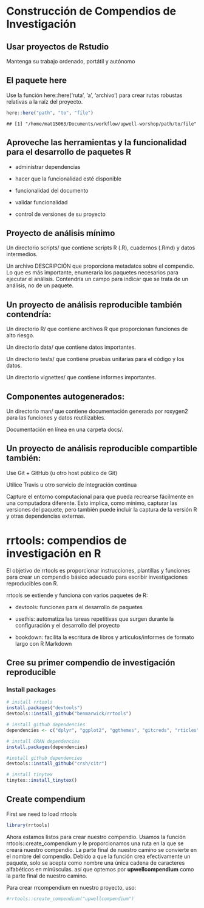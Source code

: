Construcción de Compendios de Investigación
================

## Usar proyectos de Rstudio

Mantenga su trabajo ordenado, portátil y autónomo

## El paquete here

Use la función here::here(‘ruta’, ‘a’, ‘archivo’) para crear rutas
robustas relativas a la raíz del proyecto.

``` r
here::here("path", "to", "file")
```

    ## [1] "/home/mat15063/Documents/workflow/upwell-worshop/path/to/file"

## Aproveche las herramientas y la funcionalidad para el desarrollo de paquetes R

-   administrar dependencias

-   hacer que la funcionalidad esté disponible

-   funcionalidad del documento

-   validar funcionalidad

-   control de versiones de su proyecto

## Proyecto de análisis mínimo

Un directorio scripts/ que contiene scripts R (.R), cuadernos (.Rmd) y
datos intermedios.

Un archivo DESCRIPCIÓN que proporciona metadatos sobre el compendio. Lo
que es más importante, enumeraría los paquetes necesarios para ejecutar
el análisis. Contendría un campo para indicar que se trata de un
análisis, no de un paquete.

## Un proyecto de análisis reproducible también contendría:

Un directorio R/ que contiene archivos R que proporcionan funciones de
alto riesgo.

Un directorio data/ que contiene datos importantes.

Un directorio tests/ que contiene pruebas unitarias para el código y los
datos.

Un directorio vignettes/ que contiene informes importantes.

## Componentes autogenerados:

Un directorio man/ que contiene documentación generada por roxygen2 para
las funciones y datos reutilizables.

Documentación en línea en una carpeta docs/.

## Un proyecto de análisis reproducible compartible también:

Use Git + GitHub (u otro host público de Git)

Utilice Travis u otro servicio de integración continua

Capture el entorno computacional para que pueda recrearse fácilmente en
una computadora diferente. Esto implica, como mínimo, capturar las
versiones del paquete, pero también puede incluir la captura de la
versión R y otras dependencias externas.

# rrtools: compendios de investigación en R

El objetivo de rrtools es proporcionar instrucciones, plantillas y
funciones para crear un compendio básico adecuado para escribir
investigaciones reproducibles con R.

rrtools se extiende y funciona con varios paquetes de R:

-   devtools: funciones para el desarrollo de paquetes

-   usethis: automatiza las tareas repetitivas que surgen durante la
    configuración y el desarrollo del proyecto

-   bookdown: facilita la escritura de libros y artículos/informes de
    formato largo con R Markdown

## Cree su primer compendio de investigación reproducible

### Install packages

``` r
# install rrtools
install.packages("devtools")
devtools::install_github("benmarwick/rrtools")

# install github dependencies
dependencies <- c("dplyr", "ggplot2", "ggthemes", "gitcreds", "rticles", "Cairo")

# install CRAN dependencies
install.packages(dependencies)

#install github dependencies
devtools::install_github("crsh/citr")

# install tinytex
tinytex::install_tinytex()
```

## Create compendium

First we need to load rrtools

``` r
library(rrtools)
```

Ahora estamos listos para crear nuestro compendio. Usamos la función
rrtools::create_compendium y le proporcionamos una ruta en la que se
creará nuestro compendio. La parte final de nuestro camino se convierte
en el nombre del compendio. Debido a que la función crea efectivamente
un paquete, solo se acepta como nombre una única cadena de caracteres
alfabéticos en minúsculas. así que optemos por **upwellcompendium** como
la parte final de nuestro camino.

Para crear rrcompendium en nuestro proyecto, uso:

``` r
#rrtools::create_compendium("upwellcompendium")
```
